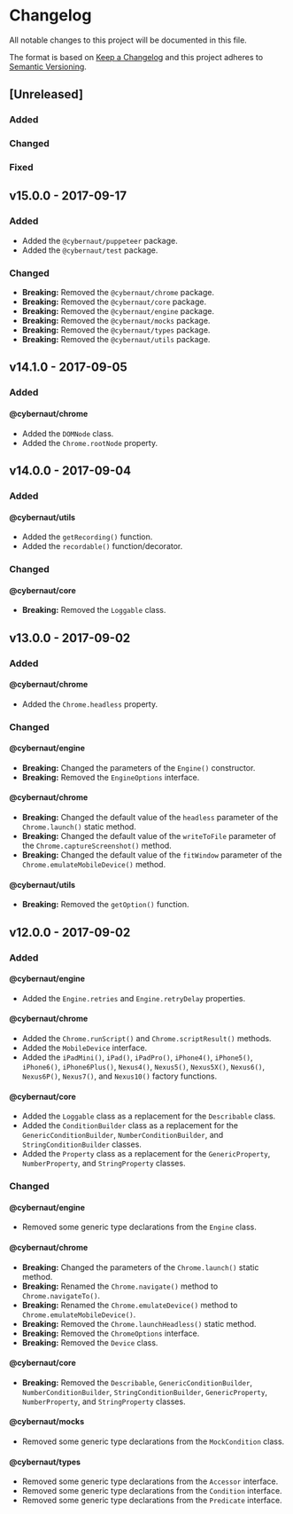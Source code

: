 # Changelog

All notable changes to this project will be documented in this file.

The format is based on [Keep a Changelog][external-keepachangelog]
and this project adheres to [Semantic Versioning][external-semver-spec].

## [Unreleased]

### Added

### Changed

### Fixed

## v15.0.0 - 2017-09-17

### Added

- Added the `@cybernaut/puppeteer` package.
- Added the `@cybernaut/test` package.

### Changed

- **Breaking:** Removed the `@cybernaut/chrome` package.
- **Breaking:** Removed the `@cybernaut/core` package.
- **Breaking:** Removed the `@cybernaut/engine` package.
- **Breaking:** Removed the `@cybernaut/mocks` package.
- **Breaking:** Removed the `@cybernaut/types` package.
- **Breaking:** Removed the `@cybernaut/utils` package.

## v14.1.0 - 2017-09-05

### Added

#### @cybernaut/chrome

- Added the `DOMNode` class.
- Added the `Chrome.rootNode` property.

## v14.0.0 - 2017-09-04

### Added

#### @cybernaut/utils

- Added the `getRecording()` function.
- Added the `recordable()` function/decorator.

### Changed

#### @cybernaut/core

- **Breaking:** Removed the `Loggable` class.

## v13.0.0 - 2017-09-02

### Added

#### @cybernaut/chrome

- Added the `Chrome.headless` property.

### Changed

#### @cybernaut/engine

- **Breaking:** Changed the parameters of the `Engine()` constructor.
- **Breaking:** Removed the `EngineOptions` interface.

#### @cybernaut/chrome

- **Breaking:** Changed the default value of the `headless` parameter of the `Chrome.launch()` static method.
- **Breaking:** Changed the default value of the `writeToFile` parameter of the `Chrome.captureScreenshot()` method.
- **Breaking:** Changed the default value of the `fitWindow` parameter of the `Chrome.emulateMobileDevice()` method.

#### @cybernaut/utils

- **Breaking:** Removed the `getOption()` function.

## v12.0.0 - 2017-09-02

### Added

#### @cybernaut/engine

- Added the `Engine.retries` and `Engine.retryDelay` properties.

#### @cybernaut/chrome

- Added the `Chrome.runScript()` and `Chrome.scriptResult()` methods.
- Added the `MobileDevice` interface.
- Added the `iPadMini()`, `iPad()`, `iPadPro()`, `iPhone4()`, `iPhone5()`, `iPhone6()`, `iPhone6Plus()`, `Nexus4()`, `Nexus5()`, `Nexus5X()`, `Nexus6()`, `Nexus6P()`, `Nexus7()`, and `Nexus10()` factory functions.

#### @cybernaut/core

- Added the `Loggable` class as a replacement for the `Describable` class.
- Added the `ConditionBuilder` class as a replacement for the `GenericConditionBuilder`, `NumberConditionBuilder`, and `StringConditionBuilder` classes.
- Added the `Property` class as a replacement for the `GenericProperty`, `NumberProperty`, and `StringProperty` classes.

### Changed

#### @cybernaut/engine

- Removed some generic type declarations from the `Engine` class.

#### @cybernaut/chrome

- **Breaking:** Changed the parameters of the `Chrome.launch()` static method.
- **Breaking:** Renamed the `Chrome.navigate()` method to `Chrome.navigateTo()`.
- **Breaking:** Renamed the `Chrome.emulateDevice()` method to `Chrome.emulateMobileDevice()`.
- **Breaking:** Removed the `Chrome.launchHeadless()` static method.
- **Breaking:** Removed the `ChromeOptions` interface.
- **Breaking:** Removed the `Device` class.

#### @cybernaut/core

- **Breaking:** Removed the `Describable`, `GenericConditionBuilder`, `NumberConditionBuilder`, `StringConditionBuilder`, `GenericProperty`, `NumberProperty`, and `StringProperty` classes.

#### @cybernaut/mocks

- Removed some generic type declarations from the `MockCondition` class.

#### @cybernaut/types

- Removed some generic type declarations from the `Accessor` interface.
- Removed some generic type declarations from the `Condition` interface.
- Removed some generic type declarations from the `Predicate` interface.

[external-keepachangelog]: http://keepachangelog.com/en/1.0.0/
[external-semver-spec]: http://semver.org/spec/v2.0.0.html

